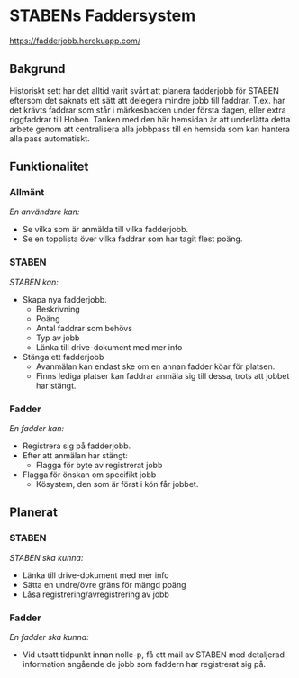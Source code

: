 # STABENs Faddersystem

https://fadderjobb.herokuapp.com/

## Bakgrund

Historiskt sett har det alltid varit svårt att planera fadderjobb för STABEN
eftersom det saknats ett sätt att delegera mindre jobb till faddrar. T.ex. har
det krävts faddrar som står i märkesbacken under första dagen, eller extra 
riggfaddrar till Hoben. Tanken med den här hemsidan är att underlätta detta arbete
genom att centralisera alla jobbpass till en hemsida som kan hantera alla pass
automatiskt.

## Funktionalitet

### Allmänt

_En användare kan:_

- Se vilka som är anmälda till vilka fadderjobb.
- Se en topplista över vilka faddrar som har tagit flest poäng.

### STABEN

_STABEN kan:_

- Skapa nya fadderjobb.
    - Beskrivning
    - Poäng
    - Antal faddrar som behövs
    - Typ av jobb
    - Länka till drive-dokument med mer info
- Stänga ett fadderjobb
    - Avanmälan kan endast ske om en annan fadder köar för platsen.
    - Finns lediga platser kan faddrar anmäla sig till dessa, trots att jobbet har stängt.

### Fadder

_En fadder kan:_

- Registrera sig på fadderjobb.
- Efter att anmälan har stängt:
    - Flagga för byte av registrerat jobb
- Flagga för önskan om specifikt jobb
    - Kösystem, den som är först i kön får jobbet.

## Planerat

### STABEN

_STABEN ska kunna:_

- Länka till drive-dokument med mer info
- Sätta en undre/övre gräns för mängd poäng
- Låsa registrering/avregistrering av jobb

### Fadder

_En fadder ska kunna:_

- Vid utsatt tidpunkt innan nolle-p, få ett mail av STABEN med detaljerad
information angående de jobb som faddern har registrerat sig på.

